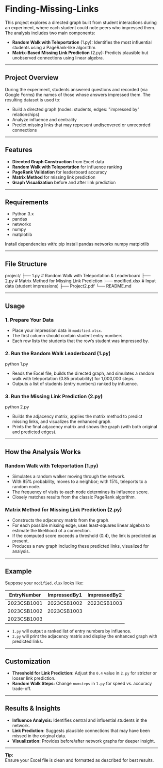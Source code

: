 # Finding-Missing-Links

This project explores a directed graph built from student interactions during an experiment, where each student could note peers who impressed them. The analysis includes two main components:

- **Random Walk with Teleportation** (1.py): Identifies the most influential students using a PageRank-like algorithm.
- **Matrix-Based Missing Link Prediction** (2.py): Predicts plausible but unobserved connections using linear algebra.

---

## Project Overview

During the experiment, students answered questions and recorded (via Google Forms) the names of those whose answers impressed them. The resulting dataset is used to:

- Build a directed graph (nodes: students, edges: "impressed by" relationships)
- Analyze influence and centrality
- Predict missing links that may represent undiscovered or unrecorded connections

---

## Features

- **Directed Graph Construction** from Excel data
- **Random Walk with Teleportation** for influence ranking
- **PageRank Validation** for leaderboard accuracy
- **Matrix Method** for missing link prediction
- **Graph Visualization** before and after link prediction

---

## Requirements

- Python 3.x
- pandas
- networkx
- numpy
- matplotlib

Install dependencies with:
pip install pandas networkx numpy matplotlib

---

## File Structure

project/
├── 1.py # Random Walk with Teleportation & Leaderboard
├── 2.py # Matrix Method for Missing Link Prediction
├── modified.xlsx # Input data (student impressions)
├── Project2.pdf 
└── README.md

---

## Usage

### 1. Prepare Your Data

- Place your impression data in `modified.xlsx`.
- The first column should contain student entry numbers.
- Each row lists the students that the row’s student was impressed by.

### 2. Run the Random Walk Leaderboard (1.py)

  python 1.py
- Reads the Excel file, builds the directed graph, and simulates a random walk with teleportation (0.85 probability) for 1,000,000 steps.
- Outputs a list of students (entry numbers) ranked by influence.

### 3. Run the Missing Link Prediction (2.py)

  python 2.py
- Builds the adjacency matrix, applies the matrix method to predict missing links, and visualizes the enhanced graph.
- Prints the final adjacency matrix and shows the graph (with both original and predicted edges).

---

## How the Analysis Works

### Random Walk with Teleportation (1.py)

- Simulates a random walker moving through the network.
- With 85% probability, moves to a neighbor; with 15%, teleports to a random node.
- The frequency of visits to each node determines its influence score.
- Closely matches results from the classic PageRank algorithm.

### Matrix Method for Missing Link Prediction (2.py)

- Constructs the adjacency matrix from the graph.
- For each possible missing edge, uses least-squares linear algebra to estimate the likelihood of a connection.
- If the computed score exceeds a threshold (0.4), the link is predicted as present.
- Produces a new graph including these predicted links, visualized for analysis.

---

## Example

Suppose your `modified.xlsx` looks like:

| EntryNumber | ImpressedBy1 | ImpressedBy2 |
|-------------|--------------|--------------|
| 2023CSB1001 | 2023CSB1002  | 2023CSB1003  |
| 2023CSB1002 | 2023CSB1003  |              |
| 2023CSB1003 |              |              |

- `1.py` will output a ranked list of entry numbers by influence.
- `2.py` will print the adjacency matrix and display the enhanced graph with predicted links.

---

## Customization

- **Threshold for Link Prediction:** Adjust the `0.4` value in `2.py` for stricter or looser link prediction.
- **Random Walk Steps:** Change `numsteps` in `1.py` for speed vs. accuracy trade-off.

---

## Results & Insights

- **Influence Analysis:** Identifies central and influential students in the network.
- **Link Prediction:** Suggests plausible connections that may have been missed in the original data.
- **Visualization:** Provides before/after network graphs for deeper insight.

---

**Tip:**  
Ensure your Excel file is clean and formatted as described for best results.
